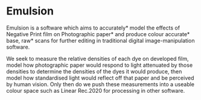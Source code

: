 # Emulsion

Emulsion is a software which aims to accurately* model the effects of Negative Print film on Photographic paper* and produce colour accurate* base, raw* scans for further editing in traditional digital image-manipulation software.


We seek to measure the relative densities of each dye on developed film, model how photographic paper would respond to light attenuated by those densities to determine the densities of the dyes it would produce, then model how standardised light would reflect off that paper and be perceived by human vision. Only then do we push these measurements into a useable colour space such as Linear Rec.2020 for processing in other software.